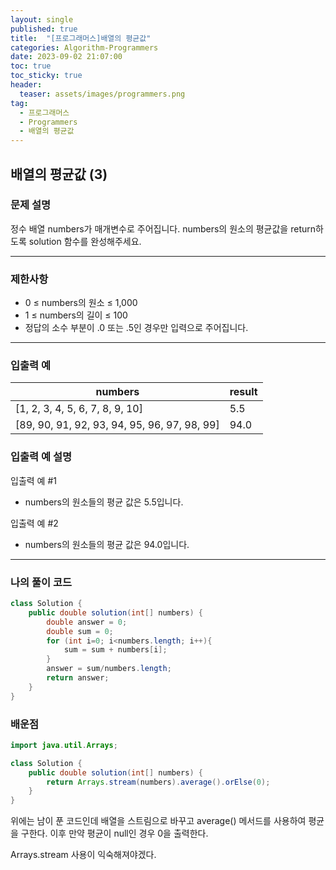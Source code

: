 ```yaml
---
layout: single
published: true
title:  "[프로그래머스]배열의 평균값"
categories: Algorithm-Programmers
date: 2023-09-02 21:07:00
toc: true
toc_sticky: true
header:
  teaser: assets/images/programmers.png
tag:   
  - 프로그래머스
  - Programmers
  - 배열의 평균값
---
```


## 배열의 평균값 (3)

### 문제 설명
정수 배열 numbers가 매개변수로 주어집니다. numbers의 원소의 평균값을 return하도록 solution 함수를 완성해주세요.

----------------

### 제한사항

* 0 ≤ numbers의 원소 ≤ 1,000
* 1 ≤ numbers의 길이 ≤ 100
* 정답의 소수 부분이 .0 또는 .5인 경우만 입력으로 주어집니다.


----------------

### 입출력 예

|numbers    |result|
|---|---|
|[1, 2, 3, 4, 5, 6, 7, 8, 9, 10]    |   5.5|
|[89, 90, 91, 92, 93, 94, 95, 96, 97, 98, 99]	|94.0|


### 입출력 예 설명

입출력 예 #1
* numbers의 원소들의 평균 값은 5.5입니다.
  
입출력 예 #2
* numbers의 원소들의 평균 값은 94.0입니다.




----------------

### 나의 풀이 코드

```java
class Solution {
    public double solution(int[] numbers) {
        double answer = 0;
        double sum = 0;
        for (int i=0; i<numbers.length; i++){
            sum = sum + numbers[i];
        }
        answer = sum/numbers.length;
        return answer;
    }
}
```
<p>

</p>



### 배운점

```java
import java.util.Arrays;

class Solution {
    public double solution(int[] numbers) {
        return Arrays.stream(numbers).average().orElse(0);
    }
}
```
<p>
위에는 남이 푼 코드인데 배열을 스트림으로 바꾸고 average() 메서드를 사용하여 평균을 구한다. 이후 만약 평균이 null인 경우 0을 출력한다.
</p>

<p>
Arrays.stream 사용이 익숙해져야겠다. 
</p>

